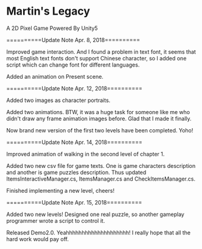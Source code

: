 # Martin's Legacy
A 2D Pixel Game Powered By Unity5

==========Update Note Apr. 8, 2018==========

Improved game interaction. And I found a problem in text font, it seems that most English text fonts don't support Chinese character, so I added one script which can change font for different languages.

Added an animation on Present scene.

==========Update Note Apr. 12, 2018==========

Added two images as character portraits.

Added two animations. BTW, it was a huge task for someone like me who didn't draw any frame animation images before. Glad that I made it finally.

Now brand new version of the first two levels have been completed. Yoho! 

==========Update Note Apr. 14, 2018==========

Improved animation of walking in the second level of chapter 1.

Added two new csv file for game texts. One is game characters description and another is game puzzles description. Thus updated ItemsInteractiveManager.cs, ItemsManager.cs and CheckItemsManager.cs.

Finished implementing a new level, cheers!

==========Update Note Apr. 15, 2018==========

Added two new levels! Designed one real puzzle, so another gameplay programmer wrote a script to control it. 

Released Demo2.0. Yeahhhhhhhhhhhhhhhhhhhh! I really hope that all the hard work would pay off. 